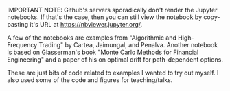 IMPORTANT NOTE: Github's servers sporadically don't render the Jupyter notebooks. If that's the case, then you can still view the notebook by copy-pasting it's URL at https://nbviewer.jupyter.org/.

A few of the notebooks are examples from "Algorithmic and High-Frequency Trading" by Cartea, Jaimungal, and Penalva. Another notebook is based on Glasserman's book "Monte Carlo Methods for Financial Engineering" and a paper of his on optimal drift for path-dependent options.

These are just bits of code related to examples I wanted to try out myself. I also used some of the code and figures for teaching/talks.
